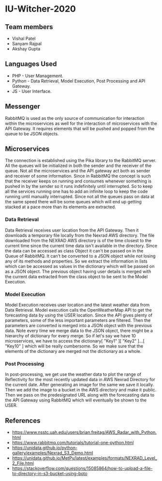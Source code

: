 # IU-Witcher-2020

## Team members
- Vishal Patel
- Sanyam Rajpal
- Akshay Gupta

## Languages Used
* PHP - User Management.
* Python - Data Retrieval, Model Execution, Post Processing and API Gateway.
* JS - User Interface.

## Messenger
RabbitMQ is used as the only source of communication for interaction within the microservices as well for the interaction of microservices with the API Gateway. It requires elements that will be pushed and popped from the queue to be JSON objects.

## Microservices
The connection is established using the Pika library to the RabbitMQ server. All the queues will be initialized in both the sender and the receiver of the queue.
Not all the microservices and the API gateway act both as sender and receiver of some information. Since in RabbitMQ the concept is such that the receiver keeps on running and consumes whenever something is pushed in by the sender so it runs indefinitely until interrupted. So to keep all the services running one has to add an infinite loop to keep the code running until manually interrupted. Since not all the queues pass on data at the same speed there will be some queues which will end up getting stacked at a pace more than its elements are extracted.

### Data Retrieval
Data Retrieval receives user location from the API Gateway. Then it downloads a temporary file locally from the Nexrad AWS directory. The file downloaded from the NEXRAD AWS directory is of the time closest to the current time since the current time data isn't available in the directory. Since the data can be accessed as class Object it can't be passed on in the Queue of RabbitMQ. It can't be converted to a JSON object while not losing any of its methods and properties. So we extract the information in lists which can be accessed as values in the dictionary which will be passed on as a JSON object. The previous object having user details is merged with the current data extracted from the class object to be sent to the Model Execution.

### Model Execution
Model Execution receives user location and the latest weather data from Data Retrieval. Model execution calls the OpenWeatherMap API to get the forecasting data by using the USER location. Since the API gives plenty of parameters, some of the less important parameters are filtered. Then the parameters are converted is merged into a JSON object with the previous data. Note every time we merge data to the JSON object, there might be a hierarchy of dictionary for every merge. So if let's say we have 10 microservices, we have to access the dictionary[ "Key1" ][ "Key2" ]...[ "Key10" ] which will be really cumbersome. So we make sure that the elements of the dictionary are merged not the dictionary as a whole.

### Post Processing
In post-processing, we get use the weather data to plot the range of Reflectivity for the most recently updated data in AWS Nexrad Directory for the current date. After generating an image for the same we save it locally. Then we add the image to a bucket in the AWS directory and make it public. Then we pass on the predesignated URL along with the forecasting data to the API Gateway using RabbitMQ which will eventually be shown to the USER.

## References
* https://www.nsstc.uah.edu/users/brian.freitag/AWS_Radar_with_Python.html
* https://www.rabbitmq.com/tutorials/tutorial-one-python.html
* https://unidata.github.io/python-gallery/examples/Nexrad_S3_Demo.html
* https://unidata.github.io/MetPy/latest/examples/formats/NEXRAD_Level_2_File.html
* https://stackoverflow.com/questions/15085864/how-to-upload-a-file-to-directory-in-s3-bucket-using-boto
